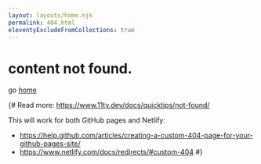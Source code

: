 ```yaml
---
layout: layouts/home.njk
permalink: 404.html
eleventyExcludeFromCollections: true
---
```


# content not found.

go <a href="{{ '/' | url }}">home</a>

{#
Read more: https://www.11ty.dev/docs/quicktips/not-found/

This will work for both GitHub pages and Netlify:

- https://help.github.com/articles/creating-a-custom-404-page-for-your-github-pages-site/
- https://www.netlify.com/docs/redirects/#custom-404
  #}
